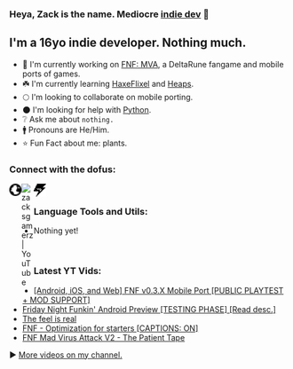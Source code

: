 ### Heya, Zack is the name. Mediocre [indie dev][PBSlink] 👋

## I'm a 16yo indie developer. Nothing much.
- 📑 I'm currently working on [FNF: MVA][MVAgj], a DeltaRune fangame and mobile ports of games.
- ☘️ I'm currently learning [HaxeFlixel][haxeflLink] and [Heaps][heapslink].
- 🌕 I'm looking to collaborate on mobile porting.
- 🌑 I'm looking for help with [Python][PythonLink].
- ❔ Ask me about `nothing.`
- 🚹 Pronouns are He/Him.
- ⭐ Fun Fact about me: plants.

### Connect with the dofus:

[<img align="left" alt="codeSTACKr.com" width="22px" src="https://raw.githubusercontent.com/iconic/open-iconic/master/svg/globe.svg" />][website]
[<img align="left" alt="zacksgamerz | YouTube" width="22px" src="https://cdn.jsdelivr.net/npm/simple-icons@v3/icons/youtube.svg" />][ytlink]
[<img align="left" alt="zacksgamerz | GameJolt" width="22px" src="https://github.com/zacksgamerz/zacksgamerz/raw/main/art/Daco_5773133.svg" />][GJlink]
<!--[<img align="left" alt="codeSTACKr | Twitter" width="22px" src="https://cdn.jsdelivr.net/npm/simple-icons@v3/icons/twitter.svg" />][twitter]
[<img align="left" alt="codeSTACKr | LinkedIn" width="22px" src="https://cdn.jsdelivr.net/npm/simple-icons@v3/icons/linkedin.svg" />][linkedin]
[<img align="left" alt="codeSTACKr | Instagram" width="22px" src="https://cdn.jsdelivr.net/npm/simple-icons@v3/icons/instagram.svg" />][instagram]-->

<br />

### Language Tools and Utils:

- Nothing yet!

<br />

### Latest YT Vids:

<!-- YOUTUBE:START -->
- [[Android, iOS, and Web] FNF v0.3.X Mobile Port [PUBLIC PLAYTEST + MOD SUPPORT]](https://www.youtube.com/watch?v=foMnPVd8-S8)
- [Friday Night Funkin&#39; Android Preview [TESTING PHASE] [Read desc.]](https://www.youtube.com/watch?v=uofcUqkIJss)
- [The feel is real](https://www.youtube.com/watch?v=hVeke4Bu8o8)
- [FNF - Optimization for starters [CAPTIONS: ON]](https://www.youtube.com/watch?v=lnjMwsFEPrI)
- [FNF Mad Virus Attack V2 - The Patient Tape](https://www.youtube.com/watch?v=bOr5-z0PewA)
<!-- YOUTUBE:END -->

▶️ [More videos on my channel.][ytlink]

<br />
<br />

[PythonLink]: https://github.com/python
[heapslink]: https://heaps.io/
[haxeflLink]: https://github.com/HaxeFlixel/flixel
[MVAgj]: https://gamejolt.com/games/madvirusattack/643489
[website]: https://dev.to/zacksgamerz
[GJlink]: https://gamejolt.com/@zacksgamerz
[PBSlink]: https://gamejolt.com/@PowerRoomStudio
[course]: http://vsCodeHero.com
[twitter]: https://twitter.com/codeSTACKr
[ytlink]: https://youtube.com/channel/UCbWNOpUvvruwi3pbYVC_yWQ
[instagram]: https://instagram.com/codeSTACKr
[linkedin]: https://linkedin.com/in/codeSTACKr
[webdevplaylist]: https://www.youtube.com/playlist?list=PLkwxH9e_vrAJ0WbEsFA9W3I1W-g_BTsbt
[jsplaylist]: https://www.youtube.com/playlist?list=PLkwxH9e_vrALRJKu7wfXby3MKeflhTu6B
[cssplaylist]: https://www.youtube.com/playlist?list=PLkwxH9e_vrALSdvZuEh6gqQdmDoDIoqz4
[reactplaylist]: https://www.youtube.com/playlist?list=PLkwxH9e_vrAK4TdffpxKY3QGyHCpxFcQ0


<!--
**zacksgamerz/zacksgamerz** is a ✨ _special_ ✨ repository because its `README.md` (this file) appears on your GitHub profile.

Here are some ideas to get you started:

- 🔭 I’m currently working on ...
- 🌱 I’m currently learning ...
- 👯 I’m looking to collaborate on ...
- 🤔 I’m looking for help with ...
- 💬 Ask me about ...
- 📫 How to reach me: ...
- 😄 Pronouns: ...
- ⚡ Fun fact: ...
-->
